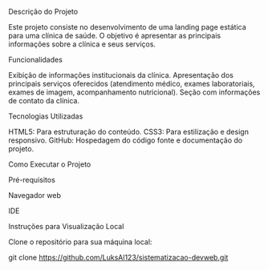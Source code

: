 Descrição do Projeto

Este projeto consiste no desenvolvimento de uma landing page estática para uma clínica de saúde. O objetivo é apresentar as principais informações sobre a clínica e seus serviços.

Funcionalidades

Exibição de informações institucionais da clínica.
Apresentação dos principais serviços oferecidos (atendimento médico, exames laboratoriais, exames de imagem, acompanhamento nutricional).
Seção com informações de contato da clínica.

Tecnologias Utilizadas

HTML5: Para estruturação do conteúdo.
CSS3: Para estilização e design responsivo.
GitHub: Hospedagem do código fonte e documentação do projeto.

Como Executar o Projeto

Pré-requisitos

Navegador web

IDE 

Instruções para Visualização Local

Clone o repositório para sua máquina local:

git clone https://github.com/LuksAl123/sistematizacao-devweb.git 
